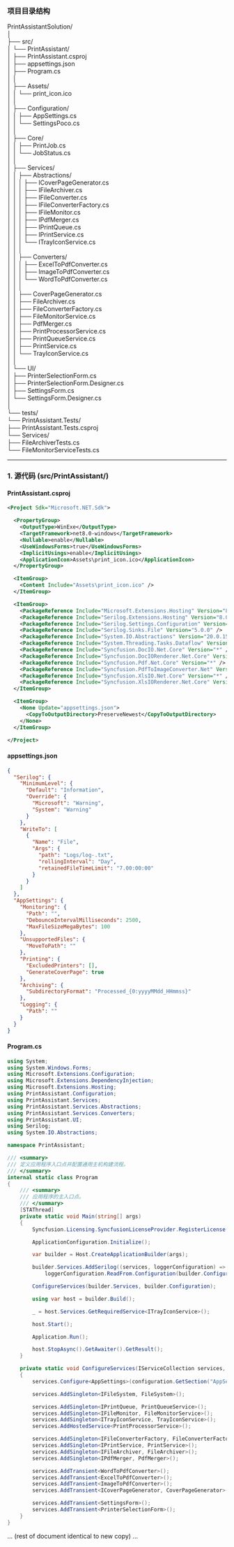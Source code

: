 ### **项目目录结构**

PrintAssistantSolution/  
│  
├── src/  
│   └── PrintAssistant/  
│       ├── PrintAssistant.csproj  
│       ├── appsettings.json  
│       ├── Program.cs  
│       │  
│       ├── Assets/  
│       │   └── print_icon.ico  
│       │  
│       ├── Configuration/  
│       │   ├── AppSettings.cs  
│       │   └── SettingsPoco.cs  
│       │  
│       ├── Core/  
│       │   ├── PrintJob.cs  
│       │   └── JobStatus.cs  
│       │  
│       ├── Services/  
│       │   ├── Abstractions/  
│       │   │   ├── ICoverPageGenerator.cs  
│       │   │   ├── IFileArchiver.cs  
│       │   │   ├── IFileConverter.cs  
│       │   │   ├── IFileConverterFactory.cs  
│       │   │   ├── IFileMonitor.cs  
│       │   │   ├── IPdfMerger.cs  
│       │   │   ├── IPrintQueue.cs  
│       │   │   ├── IPrintService.cs  
│       │   │   └── ITrayIconService.cs  
│       │   │  
│       │   ├── Converters/  
│       │   │   ├── ExcelToPdfConverter.cs  
│       │   │   ├── ImageToPdfConverter.cs  
│       │   │   └── WordToPdfConverter.cs  
│       │   │  
│       │   ├── CoverPageGenerator.cs  
│       │   ├── FileArchiver.cs  
│       │   ├── FileConverterFactory.cs  
│       │   ├── FileMonitorService.cs  
│       │   ├── PdfMerger.cs  
│       │   ├── PrintProcessorService.cs  
│       │   ├── PrintQueueService.cs  
│       │   ├── PrintService.cs  
│       │   └── TrayIconService.cs  
│       │  
│       └── UI/  
│           ├── PrinterSelectionForm.cs  
│           ├── PrinterSelectionForm.Designer.cs  
│           ├── SettingsForm.cs  
│           └── SettingsForm.Designer.cs  
│  
└── tests/  
    └── PrintAssistant.Tests/  
        ├── PrintAssistant.Tests.csproj  
        └── Services/  
            ├── FileArchiverTests.cs  
            └── FileMonitorServiceTests.cs

---

### **1. 源代码 (src/PrintAssistant/)**

#### **PrintAssistant.csproj**

```xml
<Project Sdk="Microsoft.NET.Sdk">

  <PropertyGroup>  
    <OutputType>WinExe</OutputType>  
    <TargetFramework>net8.0-windows</TargetFramework>  
    <Nullable>enable</Nullable>  
    <UseWindowsForms>true</UseWindowsForms>  
    <ImplicitUsings>enable</ImplicitUsings>  
    <ApplicationIcon>Assets\print_icon.ico</ApplicationIcon>  
  </PropertyGroup>

  <ItemGroup>  
    <Content Include="Assets\print_icon.ico" />  
  </ItemGroup>

  <ItemGroup>  
    <PackageReference Include="Microsoft.Extensions.Hosting" Version="8.0.0" />  
    <PackageReference Include="Serilog.Extensions.Hosting" Version="8.0.0" />  
    <PackageReference Include="Serilog.Settings.Configuration" Version="8.0.0" />  
    <PackageReference Include="Serilog.Sinks.File" Version="5.0.0" />  
    <PackageReference Include="System.IO.Abstractions" Version="20.0.15" />  
    <PackageReference Include="System.Threading.Tasks.Dataflow" Version="8.0.0" />  
    <PackageReference Include="Syncfusion.DocIO.Net.Core" Version="*" />  
    <PackageReference Include="Syncfusion.DocIORenderer.Net.Core" Version="*" />  
    <PackageReference Include="Syncfusion.Pdf.Net.Core" Version="*" />  
    <PackageReference Include="Syncfusion.PdfToImageConverter.Net" Version="*" />  
    <PackageReference Include="Syncfusion.XlsIO.Net.Core" Version="*" />  
    <PackageReference Include="Syncfusion.XlsIORenderer.Net.Core" Version="*" />  
  </ItemGroup>

  <ItemGroup>  
    <None Update="appsettings.json">  
      <CopyToOutputDirectory>PreserveNewest</CopyToOutputDirectory>  
    </None>  
  </ItemGroup>

</Project>
```

#### **appsettings.json**

```json
{  
  "Serilog": {  
    "MinimumLevel": {  
      "Default": "Information",  
      "Override": {  
        "Microsoft": "Warning",  
        "System": "Warning"  
      }  
    },  
    "WriteTo": [  
      {  
        "Name": "File",  
        "Args": {  
          "path": "Logs/log-.txt",  
          "rollingInterval": "Day",  
          "retainedFileTimeLimit": "7.00:00:00"  
        }  
      }  
    ]  
  },  
  "AppSettings": {  
    "Monitoring": {  
      "Path": "",  
      "DebounceIntervalMilliseconds": 2500,  
      "MaxFileSizeMegaBytes": 100  
    },  
    "UnsupportedFiles": {  
      "MoveToPath": ""  
    },  
    "Printing": {  
      "ExcludedPrinters": [],  
      "GenerateCoverPage": true  
    },  
    "Archiving": {  
      "SubdirectoryFormat": "Processed_{0:yyyyMMdd_HHmmss}"  
    },  
    "Logging": {  
      "Path": ""  
    }  
  }  
}
```

#### **Program.cs**

```csharp
using System;
using System.Windows.Forms;
using Microsoft.Extensions.Configuration;
using Microsoft.Extensions.DependencyInjection;
using Microsoft.Extensions.Hosting;
using PrintAssistant.Configuration;
using PrintAssistant.Services;
using PrintAssistant.Services.Abstractions;
using PrintAssistant.Services.Converters;
using PrintAssistant.UI;
using Serilog;
using System.IO.Abstractions;

namespace PrintAssistant;

/// <summary>
/// 定义应用程序入口点并配置通用主机构建流程。
/// </summary>
internal static class Program
{
    /// <summary>
    /// 应用程序的主入口点。
    /// </summary>
    [STAThread]
    private static void Main(string[] args)
    {
        Syncfusion.Licensing.SyncfusionLicenseProvider.RegisterLicense("YOUR_SYNCFUSION_LICENSE_KEY");

        ApplicationConfiguration.Initialize();

        var builder = Host.CreateApplicationBuilder(args);

        builder.Services.AddSerilog((services, loggerConfiguration) =>
            loggerConfiguration.ReadFrom.Configuration(builder.Configuration));

        ConfigureServices(builder.Services, builder.Configuration);

        using var host = builder.Build();

        _ = host.Services.GetRequiredService<ITrayIconService>();

        host.Start();

        Application.Run();

        host.StopAsync().GetAwaiter().GetResult();
    }

    private static void ConfigureServices(IServiceCollection services, IConfiguration configuration)
    {
        services.Configure<AppSettings>(configuration.GetSection("AppSettings"));

        services.AddSingleton<IFileSystem, FileSystem>();

        services.AddSingleton<IPrintQueue, PrintQueueService>();
        services.AddSingleton<IFileMonitor, FileMonitorService>();
        services.AddSingleton<ITrayIconService, TrayIconService>();
        services.AddHostedService<PrintProcessorService>();

        services.AddSingleton<IFileConverterFactory, FileConverterFactory>();
        services.AddSingleton<IPrintService, PrintService>();
        services.AddSingleton<IFileArchiver, FileArchiver>();
        services.AddSingleton<IPdfMerger, PdfMerger>();

        services.AddTransient<WordToPdfConverter>();
        services.AddTransient<ExcelToPdfConverter>();
        services.AddTransient<ImageToPdfConverter>();
        services.AddTransient<ICoverPageGenerator, CoverPageGenerator>();

        services.AddTransient<SettingsForm>();
        services.AddTransient<PrinterSelectionForm>();
    }
}
```

... (rest of document identical to new copy) ...

